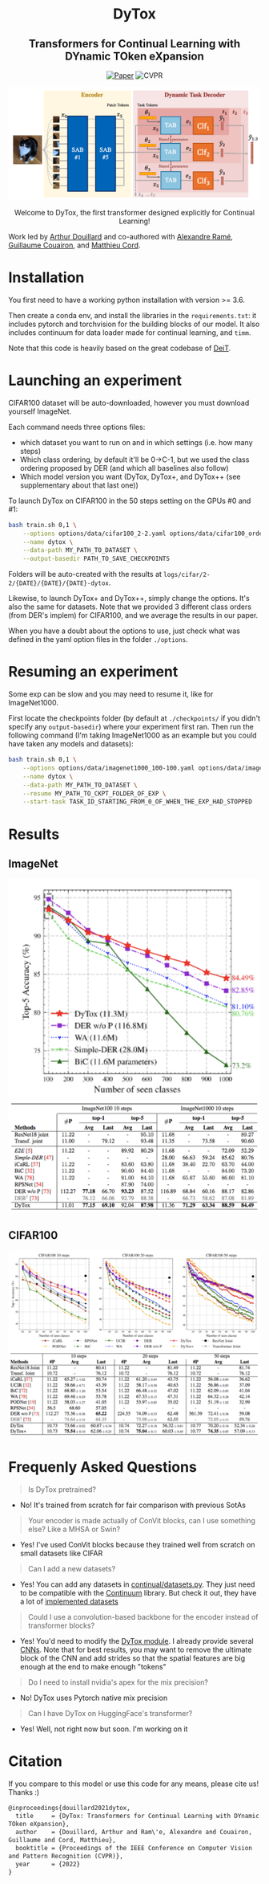 <div align="center">

# DyTox

## Transformers for Continual Learning with DYnamic TOken eXpansion

[![Paper](https://img.shields.io/badge/arXiv-2004.13513-brightgreen)](https://arxiv.org/abs/2111.11326)
![CVPR](https://img.shields.io/badge/CVPR-2022-blue)


![DyTox main figure](images/dytox.png)

Welcome to DyTox, the first transformer designed explicitly for Continual Learning!
</div>


Work led by [Arthur Douillard](https://arthurdouillard.com/) and co-authored with [Alexandre Ramé](https://alexrame.github.io/),
[Guillaume Couairon](https://phazcode.gitlab.io/about/), and [Matthieu Cord](http://webia.lip6.fr/~cord/).


# Installation

You first need to have a working python installation with version >= 3.6.

Then create a conda env, and install the libraries in the `requirements.txt`: it
includes pytorch and torchvision for the building blocks of our model. It also
includes continuum for data loader made for continual learning, and `timm`.

Note that this code is heavily based on the great codebase of [DeiT](https://github.com/facebookresearch/deit).

# Launching an experiment

CIFAR100 dataset will be auto-downloaded, however you must download yourself
ImageNet.

Each command needs three options files:
- which dataset you want to run on and in which settings (i.e. how many steps)
- Which class ordering, by default it'll be 0->C-1, but we used the class ordering
  proposed by DER (and which all baselines also follow)
- Which model version you want (DyTox, DyTox+, and DyTox++ (see supplementary
  about that last one))

To launch DyTox on CIFAR100 in the 50 steps setting on the GPUs #0 and #1:

```bash
bash train.sh 0,1 \
    --options options/data/cifar100_2-2.yaml options/data/cifar100_order1.yaml options/model/cifar_dytox.yaml \
    --name dytox \
    --data-path MY_PATH_TO_DATASET \
    --output-basedir PATH_TO_SAVE_CHECKPOINTS
```

Folders will be auto-created with the results at
`logs/cifar/2-2/{DATE}/{DATE}/{DATE}-dytox`.

Likewise, to launch DyTox+ and DyTox++, simply change the options. It's also the
same for datasets. Note that we provided 3 different class orders (from DER's
implem) for CIFAR100, and we average the results in our paper.

When you have a doubt about the options to use, just check what was defined in the
yaml option files in the folder `./options`.

# Resuming an experiment

Some exp can be slow and you may need to resume it, like for ImageNet1000.

First locate the checkpoints folder (by default at `./checkpoints/` if you didn't
specify any `output-basedir`) where your experiment first ran. Then run the
following command (I'm taking ImageNet1000 as an example but you could have
taken any models and datasets):

```bash
bash train.sh 0,1 \
    --options options/data/imagenet1000_100-100.yaml options/data/imagenet1000_order1.yaml options/model/imagenet_dytox.yaml \
    --name dytox \
    --data-path MY_PATH_TO_DATASET \
    --resume MY_PATH_TO_CKPT_FOLDER_OF_EXP \
    --start-task TASK_ID_STARTING_FROM_0_OF_WHEN_THE_EXP_HAD_STOPPED
```

# Results

## ImageNet

![ImageNet figure results](images/imagenet1000.png)
![ImageNet table results](images/imagenet_table.png)

## CIFAR100

![CIFAR figure results](images/cifar.png)
![CIFAR table results](images/cifar_table.png)

# Frequenly Asked Questions

> Is DyTox pretrained?

- No! It's trained from scratch for fair comparison with previous SotAs

> Your encoder is made actually of ConVit blocks, can I use something else? Like a MHSA or Swin?

- Yes! I've used ConVit blocks because they trained well from scratch on small datasets like CIFAR

> Can I add a new datasets?

- Yes! You can add any datasets in [continual/datasets.py](https://github.com/arthurdouillard/dytox/blob/main/continual/datasets.py). They just need to be compatible with the [Continuum](https://github.com/Continvvm/continuum) library. But check it out, they have a lot of [implemented datasets](https://continuum.readthedocs.io/en/latest/tutorials/datasets/dataset.html)

> Could I use a convolution-based backbone for the encoder instead of transformer blocks?

- Yes! You'd need to modify the [DyTox module](https://github.com/arthurdouillard/dytox/blob/main/continual/dytox.py). I already provide several [CNNs](https://github.com/arthurdouillard/dytox/tree/main/continual/cnn). Note that for best results, you may want to remove the ultimate block of the CNN and add strides so that the spatial features are big enough at the end to make enough "tokens"

> Do I need to install nvidia's apex for the mix precision?

- No! DyTox uses Pytorch native mix precision

> Can I have DyTox on HuggingFace's transformer?

- Yes! Well, not right now but soon. I'm working on it


# Citation

If you compare to this model or use this code for any means, please cite us! Thanks :)

```
@inproceedings{douillard2021dytox,
  title     = {DyTox: Transformers for Continual Learning with DYnamic TOken eXpansion},
  author    = {Douillard, Arthur and Ram\'e, Alexandre and Couairon, Guillaume and Cord, Matthieu},
  booktitle = {Proceedings of the IEEE Conference on Computer Vision and Pattern Recognition (CVPR)},
  year      = {2022}
}
```
